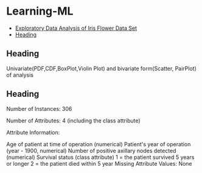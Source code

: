 # Learning-ML






<!-- toc -->



- [Exploratory Data Analysis of Iris Flower Data Set](#heading)
- [Heading](#heading-1)



<!-- toc -->

## Heading

Univariate(PDF,CDF,BoxPlot,Violin Plot) and bivariate form(Scatter, PairPlot) of analysis

## Heading

Number of Instances: 306

Number of Attributes: 4 (including the class attribute)

Attribute Information:

Age of patient at time of operation (numerical)
Patient's year of operation (year - 1900, numerical)
Number of positive axillary nodes detected (numerical)
Survival status (class attribute)
1 = the patient survived 5 years or longer
2 = the patient died within 5 year
Missing Attribute Values: None




